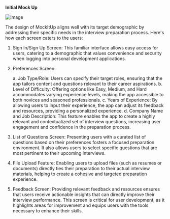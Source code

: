 **Initial Mock Up**

![image](https://github.com/user-attachments/assets/767006c4-576f-4a6d-a6af-c023725cb67d)




The design of MockItUp aligns well with its target demographic by addressing their specific needs in the interview preparation process. 
Here's how each screen caters to the users:

1. Sign In/Sign Up Screen: This familiar interface allows easy access for users, catering to a demographic that values convenience and security when logging into personal development applications.

2. Preferences Screen:

   a. Job Type/Role: Users can specify their target roles, ensuring that the app tailors content and questions relevant to their career aspirations.
   b. Level of Difficulty: Offering options like Easy, Medium, and Hard accommodates varying experience levels, making the app accessible to both novices and seasoned professionals.
   c. Years of Experience: By allowing users to input their experience, the app can adjust its feedback and resources, providing a personalized experience.
   d. Company Name and Job Description: This feature enables the app to create a highly relevant and contextualized set of interview questions, increasing user engagement and confidence in the preparation process.

3. List of Questions Screen: Presenting users with a curated list of questions based on their preferences fosters a focused preparation environment. It also allows users to select specific questions that are most pertinent to their upcoming interviews.

4. File Upload Feature: Enabling users to upload files (such as resumes or documents) directly ties their preparation to their actual interview materials, helping to create a cohesive and targeted preparation experience.

5. Feedback Screen: Providing relevant feedback and resources ensures that users receive actionable insights that can directly improve their interview performance. This screen is critical for user development, as it highlights areas for improvement and equips users with the tools necessary to enhance their skills.
